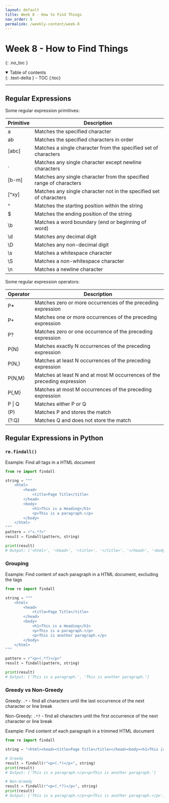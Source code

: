 ```yaml
---
layout: default
title: Week 8 - How to Find Things
nav_order: 8
permalink: /weekly-content/week-8
---
```


# Week 8 - How to Find Things
{: .no_toc }

<details open markdown="block">
  <summary>
    Table of contents
  </summary>
  {: .text-delta }
- TOC
{:toc}
</details>

---

## Regular Expressions

Some regular expression primitives:

| Primitive | Description |
| --- | ----------- |
| a | Matches the specified character |
| ab | Matches the specified characters in order |
| [abc] | Matches a single character from the specified set of characters |
| . | Matches any single character except newline characters |
| [b-m] | Matches any single character from the specified range of characters |
| [^xy] | Matches any single character not in the specified set of characters |
| ^ | Matches the starting position within the string |
| $ | Matches the ending position of the string |
| \b | Matches a word boundary (end or beginning of word) |
| \d | Matches any decimal digit |
| \D | Matches any non-decimal digit |
| \s | Matches a whitespace character |
| \S | Matches a non-whitespace character |
| \n | Matches a newline character |

Some regular expression operators:

| Operator | Description |
| --- | ----------- |
| P* | Matches zero or more occurrences of the preceding expression |
| P+ | Matches one or more occurrences of the preceding expression |
| P? | Matches zero or one occurrence of the preceding expression |
| P{N} | Matches exactly N occurrences of the preceding expression |
| P{N,} | Matches at least N occurrences of the preceding expression |
| P{N,M} | Matches at least N and at most M occurrences of the preceding expression |
| P{,M} | Matches at most M occurrences of the preceding expression |
| P \| Q | Matches either P or Q |
| (P) | Matches P and stores the match |
| (?:Q) | Matches Q and does not store the match |

## Regular Expressions in Python

### `re.findall()`

Example: Find all tags in a HTML document

```python
from re import findall

string = """
    <html>
        <head>
            <title>Page Title</title>
        </head>
        <body>
            <h1>This is a Heading</h1>
            <p>This is a paragraph.</p>
        </body>
    </html>
"""
pattern = r"<.*?>"
result = findall(pattern, string)

print(result)
# Output: ['<html>', '<head>', '<title>', '</title>', '</head>', '<body>', '<h1>', '</h1>', '<p>', '</p>', '</body>', '</html>']
```

### Grouping

Example: Find content of each paragraph in a HTML document, excluding the tags

```python
from re import findall

string = """
    <html>
        <head>
            <title>Page Title</title>
        </head>
        <body>
            <h1>This is a Heading</h1>
            <p>This is a paragraph.</p>
            <p>This is another paragraph.</p>
        </body>
    </html>
"""

pattern = r"<p>(.*?)</p>"
result = findall(pattern, string)

print(result)
# Output: ['This is a paragraph.', 'This is another paragraph.']
```

### Greedy vs Non-Greedy

Greedy: `.*` - find all characters until the last occurrence of the next character or line break

Non-Greedy: `.*?` - find all characters until the first occurrence of the next character or line break

Example: Find content of each paragraph in a trimmed HTML document

```python
from re import findall

string = "<html><head><title>Page Title</title></head><body><h1>This is a Heading</h1><p>This is a paragraph.</p><p>This is another paragraph.</p></body></html>"

# Greedy
result = findall(r"<p>(.*)</p>", string)
print(result)
# Output: ['This is a paragraph.</p><p>This is another paragraph.']

# Non-Greedy
result = findall(r"<p>(.*?)</p>", string)
print(result)
# Output: ['This is a paragraph.</p><p>This is another paragraph.</p>']
```
